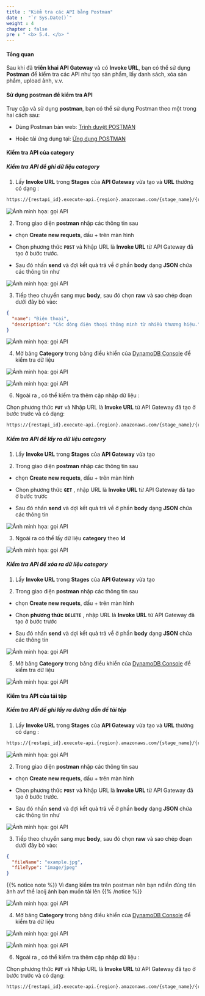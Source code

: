 ```yaml
---
title : "Kiểm tra các API bằng Postman"
date :  "`r Sys.Date()`" 
weight : 4
chapter : false
pre : " <b> 5.4. </b> "
---
```


#### Tổng quan

Sau khi đã **triển khai API Gateway** và có **Invoke URL**, bạn có thể sử dụng **Postman** để kiểm tra các API như tạo sản phẩm, lấy danh sách, xóa sản phẩm, upload ảnh, v.v.


#### Sử dụng postman để kiểm tra API
Truy cập và sử dụng **postman**, bạn có thể sử dụng Postman theo một trong hai cách sau:

- Dùng Postman bản web: [Trình duyệt POSTMAN](https://www.postman.com)  

- Hoặc tải ứng dụng tại: [Ứng dụng POSTMAN](https://www.postman.com/downloads/)

#### Kiểm tra API của category

##### **Kiểm tra API để ghi dữ liệu category**

1. Lấy **Invoke URL** trong **Stages** của **API Gateway** vừa tạo và **URL** thường có dạng : 

```bash
https://{restapi_id}.execute-api.{region}.amazonaws.com/{stage_name}/{resource_path}
```
![Ảnh minh họa: gọi API](/images/5-config-api-gateway/5.4-test-apis-with-postman/01-01.png)

2. Trong giao diện **postman** nhập các thông tin sau

- chọn **Create new requets**,  dấu + trên màn hình 

- Chọn phương thức **`POST`** và Nhập URL là **Invoke URL** từ API Gateway đã tạo ở bước trước.

- Sau đó nhấn **send** và đợi kết quả trả về ở phần **body** dạng **JSON** chứa các thông tin như

![Ảnh minh họa: gọi API](/images/5-config-api-gateway/5.4-test-apis-with-postman/01.png)

3. Tiếp theo chuyển sang mục **body**, sau đó chọn **raw** và sao chép đoạn dưới đây bỏ vào:
```json
{
  "name": "Điện thoại",
  "description": "Các dòng điện thoại thông minh từ nhiều thương hiệu."
}
```

![Ảnh minh họa: gọi API](/images/5-config-api-gateway/5.4-test-apis-with-postman/02.png)

4. Mở bảng **Category** trong bảng điều khiển của [DynamoDB Console](https://console.aws.amazon.com/dynamodb/home) để kiểm tra dữ liệu

![Ảnh minh họa: gọi API](/images/5-config-api-gateway/5.4-test-apis-with-postman/03.png)

![Ảnh minh họa: gọi API](/images/5-config-api-gateway/5.4-test-apis-with-postman/04.png)


6. Ngoài ra , có thể kiểm tra thêm cập nhập dữ liệu :

Chọn phương thức **`PUT`** và Nhập URL là **Invoke URL** từ API Gateway đã tạo ở bước trước và có dạng:

```bash
https://{restapi_id}.execute-api.{region}.amazonaws.com/{stage_name}/{resource_path}/{id}
```

##### **Kiểm tra API để lấy ra dữ liệu category**

1. Lấy **Invoke URL** trong **Stages** của **API Gateway** vừa tạo  

2. Trong giao diện **postman** nhập các thông tin sau

- chọn **Create new requets**,  dấu + trên màn hình 

- Chọn phương thức **`GET`** , nhập URL là **Invoke URL** từ API Gateway đã tạo ở bước trước

- Sau đó nhấn **send** và dợi kết quả trả về ở phần **body** dạng **JSON** chứa các thông tin

![Ảnh minh họa: gọi API](/images/5-config-api-gateway/5.4-test-apis-with-postman/05.png)

3. Ngoài ra có thể lấy dữ liệu **category** theo **Id** 

![Ảnh minh họa: gọi API](/images/5-config-api-gateway/5.4-test-apis-with-postman/05-01.png)

##### **Kiểm tra API để xóa ra dữ liệu category**

1. Lấy **Invoke URL** trong **Stages** của **API Gateway** vừa tạo  

2. Trong giao diện **postman** nhập các thông tin sau

- chọn **Create new requets**,  dấu + trên màn hình 

- Chọn **phương thức** **`DELETE`** , nhập URL là **Invoke URL** từ API Gateway đã tạo ở bước trước

- Sau đó nhấn **send** và dợi kết quả trả về ở phần **body** dạng **JSON** chứa các thông tin

![Ảnh minh họa: gọi API](/images/5-config-api-gateway/5.4-test-apis-with-postman/06.png)

5. Mở bảng **Category** trong bảng điều khiển của [DynamoDB Console](https://console.aws.amazon.com/dynamodb/home) để kiểm tra dữ liệu

![Ảnh minh họa: gọi API](/images/5-config-api-gateway/5.4-test-apis-with-postman/07.png)




#### Kiểm tra API của tải tệp

##### **Kiểm tra API để ghi lấy ra đường dẫn để tải tệp**

1. Lấy **Invoke URL** trong **Stages** của **API Gateway** vừa tạo và **URL** thường có dạng : 

```bash
https://{restapi_id}.execute-api.{region}.amazonaws.com/{stage_name}/{resource_path}
```
![Ảnh minh họa: gọi API](/images/5-config-api-gateway/5.4-test-apis-with-postman/01-01.png)

2. Trong giao diện **postman** nhập các thông tin sau

- chọn **Create new requets**,  dấu + trên màn hình 

- Chọn phương thức **`POST`** và Nhập URL là **Invoke URL** từ API Gateway đã tạo ở bước trước.

- Sau đó nhấn **send** và đợi kết quả trả về ở phần **body** dạng **JSON** chứa các thông tin như

![Ảnh minh họa: gọi API](/images/5-config-api-gateway/5.4-test-apis-with-postman/01.png)

3. Tiếp theo chuyển sang mục **body**, sau đó chọn **raw** và sao chép đoạn dưới đây bỏ vào:
```json
{
  "fileName": "example.jpg",
  "fileType": "image/jpeg"
}
```
{{% notice note %}}
Vì đang kiểm tra trên postman nên bạn nđiền đúng tên ảnh avf thể laoij ảnh bạn muốn tải lên
{{% /notice %}}


![Ảnh minh họa: gọi API](/images/5-config-api-gateway/5.4-test-apis-with-postman/02.png)

4. Mở bảng **Category** trong bảng điều khiển của [DynamoDB Console](https://console.aws.amazon.com/dynamodb/home) để kiểm tra dữ liệu

![Ảnh minh họa: gọi API](/images/5-config-api-gateway/5.4-test-apis-with-postman/03.png)

![Ảnh minh họa: gọi API](/images/5-config-api-gateway/5.4-test-apis-with-postman/04.png)


6. Ngoài ra , có thể kiểm tra thêm cập nhập dữ liệu :

Chọn phương thức **`PUT`** và Nhập URL là **Invoke URL** từ API Gateway đã tạo ở bước trước và có dạng:

```bash
https://{restapi_id}.execute-api.{region}.amazonaws.com/{stage_name}/{resource_path}/{id}
```